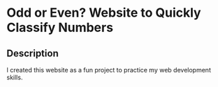# Odd or Even? Website to Quickly Classify Numbers
## Description
I created this website as a fun project to practice my web development skills.
